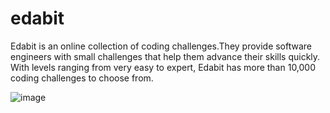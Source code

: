 # edabit
Edabit is an online collection of coding challenges.They provide software engineers with small challenges that help them advance their skills quickly. With levels ranging from very easy to expert, Edabit has more than 10,000 coding challenges to choose from.

![image](https://github.com/jazi29/edabit/assets/79010812/3c5ad364-c3fd-47ee-826a-8b4bcaa0a36e)


